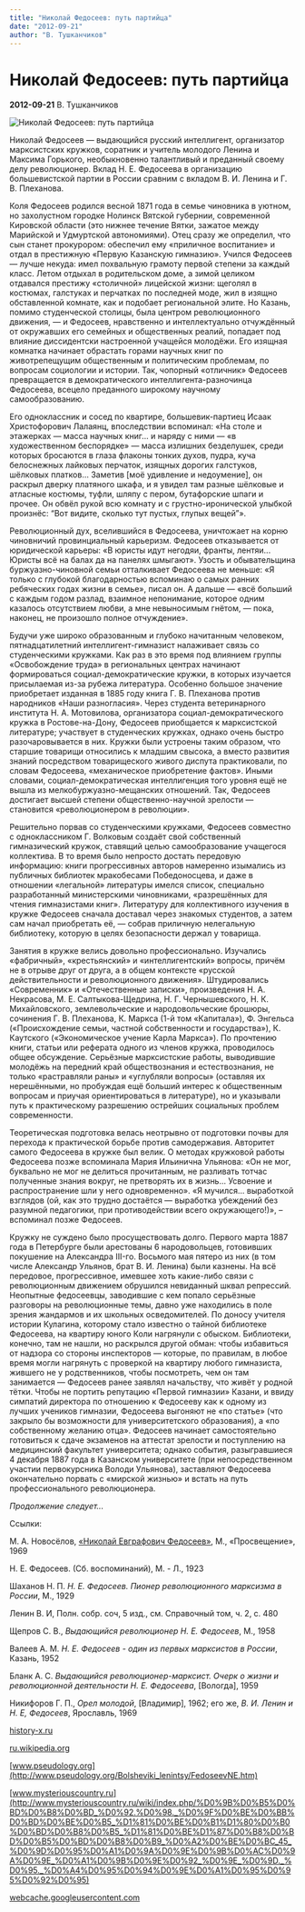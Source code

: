 ```yaml
---
title: "Николай Федосеев: путь партийца"
date: "2012-09-21"
author: "В. Тушканчиков"
---
```


# Николай Федосеев: путь партийца

**2012-09-21** В. Тушканчиков

![Николай Федосеев: путь партийца](http://img.encyc.yandex.net/illustrations/bse/pictures/02228/642940.jpg)

Николай Федосеев — выдающийся русский интеллигент, организатор марксистских кружков, соратник и учитель молодого Ленина и Максима Горького, необыкновенно талантливый и преданный своему делу революционер. Вклад Н. Е. Федосеева в организацию большевистской партии в России сравним с вкладом В. И. Ленина и Г. В. Плеханова.

Коля Федосеев родился весной 1871 года в семье чиновника в уютном, но захолустном городке Нолинск Вятской губернии, современной Кировской области (это нижнее течение Вятки, зажатое между Марийской и Удмуртской автономиями). Отец сразу же определил, что сын станет прокурором: обеспечил ему «приличное воспитание» и отдал в престижную «Первую Казанскую гимназию». Учился Федосеев — лучше некуда: имел похвальную грамоту первой степени за каждый класс. Летом отдыхал в родительском доме, а зимой целиком отдавался престижу «столичной» лицейской жизни: щеголял в костюмах, галстуках и перчатках по последней моде, жил в изящно обставленной комнате, как и подобает региональной элите. Но Казань, помимо студенческой столицы, была центром революционного движения, — и Федосеев, нравственно и интеллектуально отчуждённый от окружавших его семейных и общественных реалий, попадает под влияние диссидентски настроенной учащейся молодёжи. Его изящная комнатка начинает обрастать горами научных книг по животрепещущим общественным и политическим проблемам, по вопросам социологии и истории. Так, чопорный «отличник» Федосеев превращается в демократического интеллигента-разночинца Федосеева, всецело преданного широкому научному самообразованию.

Его одноклассник и сосед по квартире, большевик-партиец Исаак Христофорович Лалаянц, впоследствии вспоминал: «На столе и этажерках — масса научных книг... и наряду с ними — «в художественном беспорядке» — масса излишних безделушек, среди которых бросаются в глаза флаконы тонких духов, пудра, куча белоснежных лайковых перчаток, изящных дорогих галстуков, шёлковых платков... Заметив [моё удивление и недоумение], он раскрыл дверку платяного шкафа, и я увидел там разные шёлковые и атласные костюмы, туфли, шляпу с пером, бутафорские шпаги и прочее. Он обвёл рукой всю комнату и с грустно-иронической улыбкой произнёс: “Вот видите, сколько тут пустых, глупых вещей”».

Революционный дух, вселившийся в Федосеева, уничтожает на корню чиновничий провинциальный карьеризм. Федосеев отказывается от юридической карьеры: «В юристы идут негодяи, франты, лентяи... Юристы всё на балах да на панелях шмыгают». Узость и обывательщина буржуазно-чиновной семьи отталкивает Федосеева не меньше: «Я только с глубокой благодарностью вспоминаю о самых ранних ребяческих годах жизни в семье», писал он. А дальше — «всё больший с каждым годом разлад, взаимное непонимание, которое одним казалось отсутствием любви, а мне невыносимым гнётом, — пока, наконец, не произошло полное отчуждение».

Будучи уже широко образованным и глубоко начитанным человеком, пятнадцатилетний интеллигент-гимназист налаживает связь со студенческими кружками. Как раз в это время под влиянием группы «Освобождение труда» в региональных центрах начинают формироваться социал-демократические кружки, в которых изучается присылаемая из-за рубежа литература. Особенно большое значение приобретает изданная в 1885 году книга Г. В. Плеханова против народников «Наши разногласия». Через студента ветеринарного института Н. А. Мотовилова, организатора социал-демократического кружка в Ростове-на-Дону, Федосеев приобщается к марксистской литературе; участвует в студенческих кружках, однако очень быстро разочаровывается в них. Кружки были устроены таким образом, что старшие товарищи относились к младшим свысока, а вместо развития знаний посредством товарищеского живого диспута практиковали, по словам Федосеева, «механическое приобретение фактов». Иными словами, социал-демократическая интеллигенция того уровня ещё не вышла из мелкобуржуазно-мещанских отношений. Так, Федосеев достигает высшей степени общественно-научной зрелости — становится «революционером в революции».

Решительно порвав со студенческими кружками, Федосеев совместно с одноклассником Г. Волковым создаёт свой собственный гимназический кружок, ставящий целью самообразование учащегося коллектива. В то время было непросто достать передовую информацию: книги прогрессивных авторов намеренно изымались из публичных библиотек мракобесами Победоносцева, и даже в отношении «легальной» литературы имелся список, специально разработанный министерскими чиновниками, «разрешённых для чтения гимназистами книг». Литературу для коллективного изучения в кружке Федосеев сначала доставал через знакомых студентов, а затем сам начал приобретать её, — собрав приличную нелегальную библиотеку, которую в целях безопасности держал у товарища.

Занятия в кружке велись довольно профессионально. Изучались «фабричный», «крестьянский» и «интеллигентский» вопросы, причём не в отрыве друг от друга, а в общем контексте «русской действительности и революционного движения». Штудировались «Современник» и «Отечественные записки», произведения Н. А. Некрасова, М. Е. Салтыкова-Щедрина, Н. Г. Чернышевского, Н. К. Михайловского, землевольческие и народовольческие брошюры, сочинения Г. В. Плеханова, К. Маркса (1-й том «Капитала»), Ф. Энгельса («Происхождение семьи, частной собственности и государства»), К. Каутского («Экономическое учение Карла Маркса»). По прочтению книги, статьи или реферата одного из членов кружка, проводилось общее обсуждение. Серьёзные марксистские работы, выводившие молодёжь на передний край обществознания и естествознания, не только «растравляли раны» и «углубляли вопросы» (оставляя их нерешёнными, но пробуждая ещё больший интерес к общественным вопросам и приучая ориентироваться в литературе), но и указывали путь к практическому разрешению острейших социальных проблем современности.

Теоретическая подготовка велась неотрывно от подготовки почвы для перехода к практической борьбе против самодержавия. Авторитет самого Федосеева в кружке был велик. О методах кружковой работы Федосеева позже вспоминала Мария Ильинична Ульянова: «Он не мог, буквально не мог не делиться прочитанным, не разливать тотчас полученные знания вокруг, не претворять их в жизнь... Усвоение и распространение шли у него одновременно». «Я мучился... выработкой взглядов (ой, как это трудно достаётся — выработка убеждений без разумной педагогики, при противодействии всего окружающего!)», – вспоминал позже Федосеев.

Кружку не суждено было просуществовать долго. Первого марта 1887 года в Петербурге были арестованы 6 народовольцев, готовивших покушение на Александра III-го. Восьмого мая пятеро из них (в том числе Александр Ульянов, брат В. И. Ленина) были казнены. На всё передовое, прогрессивное, имевшее хоть какие-либо связи с революционным движением обрушился невиданный шквал репрессий. Неопытные федосеевцы, заводившие с кем попало серьёзные разговоры на революционные темы, давно уже находились в поле зрения жандармов и их школьных осведомителей. По доносу учителя истории Кулагина, которому стало известно о тайной библиотеке Федосеева, на квартиру юного Коли нагрянули с обыском. Библиотеки, конечно, там не нашли, но раскрылся другой обман: чтобы избавиться от надзора со стороны инспекторов — которые, по правилам, в любое время могли нагрянуть с проверкой на квартиру любого гимназиста, жившего не у родственников, чтобы посмотреть, чем он там занимается — Федосеев ранее заявлял начальству, что живёт у родной тётки. Чтобы не портить репутацию «Первой гимназии» Казани, и ввиду симпатий директора по отношению к Федосееву как к одному из лучших учеников гимназии, Федосеева выгоняют не «по статье» (что закрыло бы возможности для университетского образования), а «по собственному желанию отца». Федосеев начинает самостоятельно готовиться к сдаче экзаменов на аттестат зрелости и поступлению на медицинский факультет университета; однако события, разыгравшиеся 4 декабря 1887 года в Казанском университете (при непосредственном участии первокурсника Володи Ульянова), заставляют Федосеева окончательно порвать с «мирской жизнью» и встать на путь профессионального революционера.

*Продолжение следует...*

Ссылки:

М. А. Новосёлов, [«Николай Евграфович Федосеев»](http://www.biografia.ru/abc/fedoseev.html), М., «Просвещение», 1969

Н. Е. Федосеев. (Сб. воспоминаний), М. - Л., 1923

Шаханов Н. П. *Н. Е. Федосеев. Пионер революционного марксизма в России*, М., 1929

Ленин В. И, Полн. собр. соч, 5 изд., см. Справочный том, ч. 2, с. 480

Щепров С. В., *Выдающийся революционер Н. Е. Федосеев*, М., 1958

Валеев А. М. *Н. Е. Федосеев - один из первых марксистов в России*, Казань, 1952

Бланк А. С. *Выдающийся революционер-марксист. Очерк о жизни и революционной деятельности Н. Е. Федосеева*, [Вологда], 1959

Никифоров Г. П., *Орел молодой*, [Владимир], 1962; его же, *В. И. Ленин и Н. Е, Федосеев*, Ярославль, 1969

[history-x.ru](http://history-x.ru/03/20/005.html)

[ru.wikipedia.org](http://ru.wikipedia.org/wiki/%D0%A4%D0%B5%D0%B4%D0%BE%D1%81%D0%B5%D0%B5%D0%B2,_%D0%9D%D0%B8%D0%BA%D0%BE%D0%BB%D0%B0%D0%B9_%D0%95%D0%B2%D0%B3%D1%80%D0%B0%D1%84%D0%BE%D0%B2%D0%B8%D1%87)

[www.pseudology.org](http://www.pseudology.org/Bolsheviki_lenintsy/FedoseevNE.htm)

[www.mysteriouscountry.ru](http://www.mysteriouscountry.ru/wiki/index.php/%D0%9B%D0%B5%D0%BD%D0%B8%D0%BD_%D0%92.%D0%98._%D0%9F%D0%BE%D0%BB%D0%BD%D0%BE%D0%B5_%D1%81%D0%BE%D0%B1%D1%80%D0%B0%D0%BD%D0%B8%D0%B5_%D1%81%D0%BE%D1%87%D0%B8%D0%BD%D0%B5%D0%BD%D0%B8%D0%B9_%D0%A2%D0%BE%D0%BC_45_%D0%9D%D0%95%D0%A1%D0%9A%D0%9E%D0%9B%D0%AC%D0%9A%D0%9E_%D0%A1%D0%9B%D0%9E%D0%92_%D0%9E_%D0%9D._%D0%95._%D0%A4%D0%95%D0%94%D0%9E%D0%A1%D0%95%D0%95%D0%92%D0%95)

[webcache.googleusercontent.com](http://webcache.googleusercontent.com/search?q=cache:CH5AV_jRidIJ:dic.academic.ru/dic.nsf/bse/172044/%D0%A4%D0%B5%D0%B4%D0%BE%D1%81%D0%B5%D0%B5%D0%B2+&cd=2&hl=ru&ct=clnk&gl=ru)
